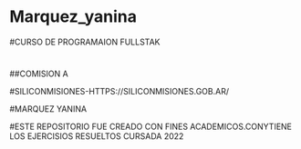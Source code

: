 # Marquez_yanina

#CURSO DE PROGRAMAION FULLSTAK
#
##COMISION A

#SILICONMISIONES-HTTPS://SILICONMISIONES.GOB.AR/

#MARQUEZ YANINA

#ESTE REPOSITORIO FUE CREADO CON FINES ACADEMICOS.CONYTIENE LOS EJERCISIOS RESUELTOS CURSADA 2022
